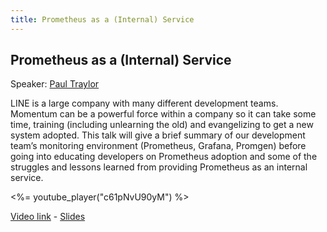 ```yaml
---
title: Prometheus as a (Internal) Service
---
```


## Prometheus as a (Internal) Service

Speaker: [Paul Traylor](/2017-munich/speakers/paul-traylor/)

LINE is a large company with many different development teams. Momentum can be a powerful force within a company so it can take some time, training (including unlearning the old) and evangelizing to get a new system adopted. This talk will give a brief summary of our development team’s monitoring environment (Prometheus, Grafana, Promgen) before going into educating developers on Prometheus adoption and some of the struggles and lessons learned from providing Prometheus as an internal service.

<%= youtube_player("c61pNvU90yM") %>

[Video link](https://youtu.be/c61pNvU90yM) -
[Slides](/2017-munich/slides/prometheus-as-a-internal-service.pdf)
